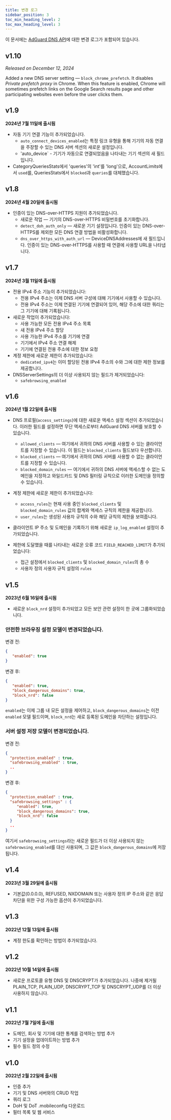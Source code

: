 ```yaml
---
title: 변경 로그
sidebar_position: 3
toc_min_heading_level: 2
toc_max_heading_level: 3
---
```


<!--
    Changelog is from here:
    https://api.adguard-dns.io/static/api/CHANGELOG.md
-->

이 문서에는 [AdGuard DNS API](private-dns/api/overview.md)에 대한 변경 로그가 포함되어 있습니다.

## v1.10

_Released on December 12, 2024_

Added a new DNS server setting — `block_chrome_prefetch`. It disables _Private prefetch proxy_ in Chrome. When this feature is enabled, Chrome will sometimes prefetch links on the Google Search results page and other participating websites even before the user clicks them.

## v1.9

**2024년 7월 11일에 출시됨**

- 자동 기기 연결 기능이 추가되었습니다.
  - `auto_connect_devices_enabled`는 특정 링크 유형을 통해 기기의 자동 연결을 주장할 수 있는 DNS 서버 섹션의 새로운 설정입니다.
  - 'auto_device\` - 기기가 자동으로 연결되었음을 나타내는 기기 섹션의 새 필드입니다.
- CategoryQueriesStats에서 'queries'의 'int'를 'long'으로, AccountLimits에서 `used`를, QueriesStats에서 `blocked`과 `queries`를 대체했습니다.

## v1.8

**2024년 4월 20일에 출시됨**

- 인증이 있는 DNS-over-HTTPS 지원이 추가되었습니다.
  - 새로운 작업 — 기기의 DNS-over-HTTPS 비밀번호를 초기화합니다.
  - `detect_doh_auth_only` — 새로운 기기 설정입니다. 인증이 있는 DNS-over-HTTPS를 제외한 모든 DNS 연결 방법을 비활성화합니다.
  - `dns_over_https_with_auth_url` — DeviceDNSAddresses에 새 필드입니다. 인증이 있는 DNS-over-HTTPS를 사용할 때 연결에 사용할 URL을 나타냅니다.

## v1.7

**2024년 3월 11일에 출시됨**

- 전용 IPv4 주소 기능이 추가되었습니다:
  - 전용 IPv4 주소는 이제 DNS 서버 구성에 대해 기기에서 사용할 수 있습니다.
  - 전용 IPv4 주소는 이제 연결된 기기에 연결되어 있어, 해당 주소에 대한 쿼리는 그 기기에 대해 기록됩니다.
- 새로운 작업이 추가되었습니다:
  - 사용 가능한 모든 전용 IPv4 주소 목록
  - 새 전용 IPv4 주소 할당
  - 사용 가능한 IPv4 주소를 기기에 연결
  - 기기에서 IPv4 주소 연결 해제
  - 기기에 연결된 전용 주소에 대한 정보 요청
- 계정 제한에 새로운 제한이 추가되었습니다:
  - `dedicated_ipv4`는 이미 할당된 전용 IPv4 주소의 수와 그에 대한 제한 정보를 제공합니다.
- DNSServerSettings의 더 이상 사용되지 않는 필드가 제거되었습니다:
  - `safebrowsing_enabled`

## v1.6

**2024년 1월 22일에 출시됨**

- DNS 프로필(`access_settings`)에 대한 새로운 액세스 설정 섹션이 추가되었습니다. 이러한 필드를 설정하면 무단 액세스로부터 AdGuard DNS 서버를 보호할 수 있습니다.

  - `allowed_clients` — 여기에서 귀하의 DNS 서버를 사용할 수 있는 클라이언트를 지정할 수 있습니다. 이 필드는 `blocked_clients` 필드보다 우선합니다.
  - `blocked_clients` — 여기에서 귀하의 DNS 서버를 사용할 수 없는 클라이언트를 지정할 수 있습니다.
  - `blocked_domain_rules` — 여기에서 귀하의 DNS 서버에 액세스할 수 없는 도메인을 지정하고 와일드카드 및 DNS 필터링 규칙으로 이러한 도메인을 정의할 수 있습니다.

- 계정 제한에 새로운 제한이 추가되었습니다:

  - `access_rules`는 현재 사용 중인 `blocked_clients` 및 `blocked_domain_rules` 값의 합계와 액세스 규칙의 제한을 제공합니다.
  - `user_rules`는 생성된 사용자 규칙의 수와 해당 규칙의 제한을 보여줍니다.

- 클라이언트 IP 주소 및 도메인을 기록하기 위해 새로운 `ip_log_enabled` 설정이 추가되었습니다.

- 제한에 도달했을 때를 나타내는 새로운 오류 코드 `FIELD_REACHED_LIMIT`가 추가되었습니다:

  - 접근 설정에서 `blocked_clients` 및 `blocked_domain_rules`의 총 수
  - 사용자 정의 사용자 규칙 설정의 `rules`

## v1.5

**2023년 6월 16일에 출시됨**

- 새로운 `block_nrd` 설정이 추가되었고 모든 보안 관련 설정이 한 곳에 그룹화되었습니다.

### 안전한 브라우징 설정 모델이 변경되었습니다.

변경 전:

```json
{
   "enabled": true
}
```

변경 후:

```json
{
   "enabled": true,
   "block_dangerous_domains": true,
   "block_nrd": false
}
```

`enabled`는 이제 그룹 내 모든 설정을 제어하고, `block_dangerous_domains`는 이전 `enabled` 모델 필드이며, `block_nrd`는 새로 등록된 도메인을 차단하는 설정입니다.

### 서버 설정 저장 모델이 변경되었습니다.

변경 전:

```json
{
  "protection_enabled" : true,
  "safebrowsing_enabled" : true,
  ..
}
```

변경 후:

```json
{
  "protection_enabled" : true,
  "safebrowsing_settings" : {
     "enabled": true,
     "block_dangerous_domains": true,
     "block_nrd": false
  }
  ..
}
```

여기서 `safebrowsing_settings`라는 새로운 필드가 더 이상 사용되지 않는 `safebrowsing_enabled`를 대신 사용되며, 그 값은 `block_dangerous_domains`에 저장됩니다.

## v1.4

**2023년 3월 29일에 출시됨**

- 기본값(0.0.0.0), REFUSED, NXDOMAIN 또는 사용자 정의 IP 주소와 같은 응답 차단을 위한 구성 가능한 옵션이 추가되었습니다.

## v1.3

**2022년 12월 13일에 출시됨**

- 계정 한도를 확인하는 방법이 추가되었습니다.

## v1.2

**2022년 10월 14일에 출시됨**

- 새로운 프로토콜 유형 DNS 및 DNSCRYPT가 추가되었습니다. 나중에 제거될 PLAIN_TCP, PLAIN_UDP, DNSCRYPT_TCP 및 DNSCRYPT_UDP를 더 이상 사용하지 않습니다.

## v1.1

**2022년 7월 7일에 출시됨**

- 도메인, 회사 및 기기에 대한 통계를 검색하는 방법 추가
- 기기 설정을 업데이트하는 방법 추가
- 필수 필드 정의 수정

## v1.0

**2022년 2월 22일에 출시됨**

- 인증 추가
- 기기 및 DNS 서버와의 CRUD 작업
- 쿼리 로그
- DoH 및 DoT .mobileconfig 다운로드
- 필터 목록 및 웹 서비스

